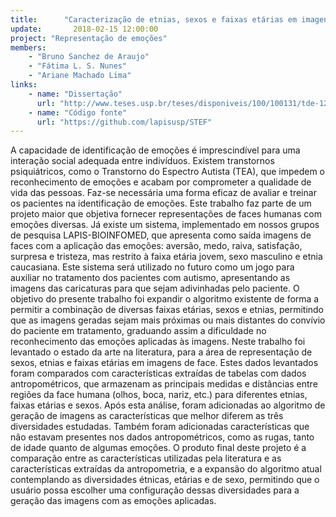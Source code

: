 ```yaml
---
title:      "Caracterização de etnias, sexos e faixas etárias em imagens faciais"
update:       2018-02-15 12:00:00
project: "Representação de emoções"
members:
    - "Bruno Sanchez de Araujo"
    - "Fátima L. S. Nunes"
    - "Ariane Machado Lima"
links:
    - name: "Dissertação"
      url: "http://www.teses.usp.br/teses/disponiveis/100/100131/tde-12042018-215236/pt-br.php"
    - name: "Código fonte"
      url: "https://github.com/lapisusp/STEF"
---
```


A capacidade de identificação de emoções é imprescindível para uma interação social adequada entre indivíduos. Existem transtornos psiquiátricos, como o Transtorno do Espectro Autista (TEA), que impedem o reconhecimento de emoções e acabam por comprometer a qualidade de vida das pessoas. Faz-se necessária uma forma eficaz de avaliar e treinar os pacientes na identificação de emoções. Este trabalho faz parte de um projeto maior que objetiva fornecer representações de faces humanas com emoções diversas. Já existe um sistema, implementado em nossos grupos de pesquisa LAPIS-BIOINFOMED, que apresenta como saída imagens de faces com a aplicação das emoções: aversão, medo, raiva, satisfação, surpresa e tristeza, mas restrito à faixa etária jovem, sexo masculino e etnia caucasiana. Este sistema será utilizado no futuro como um jogo para auxiliar no tratamento dos pacientes com autismo, apresentando as imagens das caricaturas para que sejam adivinhadas pelo paciente. O objetivo do presente trabalho foi expandir o algoritmo existente de forma a permitir a combinação de diversas faixas etárias, sexos e etnias, permitindo que as imagens geradas sejam mais próximas ou mais distantes do convívio do paciente em tratamento, graduando assim a dificuldade no reconhecimento das emoções aplicadas às imagens. Neste trabalho foi levantado o estado da arte na literatura, para a área de representação de sexos, etnias e faixas etárias em imagens de face. Estes dados levantados foram comparados com características extraídas de tabelas com dados antropométricos, que armazenam as principais medidas e distâncias entre regiões da face humana (olhos, boca, nariz, etc.) para diferentes etnias, faixas etárias e sexos. Após esta análise, foram adicionadas ao algoritmo de geração de imagens as características que melhor diferem as três diversidades estudadas. Também foram adicionadas características que não estavam presentes nos dados antropométricos, como as rugas, tanto de idade quanto de algumas emoções. O produto final deste projeto é a comparação entre as características utilizadas pela literatura e as características extraídas da antropometria, e a expansão do algoritmo atual contemplando as diversidades étnicas, etárias e de sexo, permitindo que o usuário possa escolher uma configuração dessas diversidades para a geração das imagens com as emoções aplicadas.

